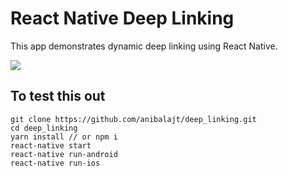 # React Native Deep Linking

This app demonstrates dynamic deep linking using React Native.

![](http://www.giphy.com/gifs/dalOu2aCFdu7Nx9H2R)

## To test this out

```
git clone https://github.com/anibalajt/deep_linking.git
cd deep_linking
yarn install // or npm i
react-native start
react-native run-android
react-native run-ios
```
